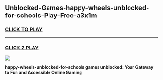 
## Unblocked-Games-happy-wheels-unblocked-for-schools-Play-Free-a3x1m
<h3>
<a href="https://premium76.site?title=happy-wheels-unblocked-for-schools&ref=23A">CLICK TO PLAY</a></h3>
<hr>

<h3>
<a href="https://premium76.site?title=happy-wheels-unblocked-for-schools&ref=23A">CLICK 2 PLAY</a>
  
</h3>

<a href="https://premium76.site?title=happy-wheels-unblocked-for-schools&ref=23A"><img src="https://clearcache.store/games.png"></a>


**happy-wheels-unblocked-for-schools games unblocked: Your Gateway to Fun and Accessible Online Gaming**
